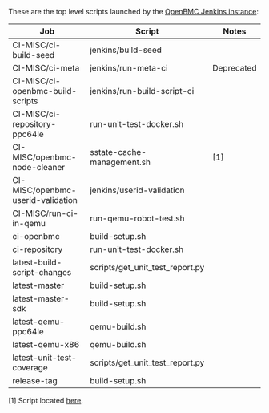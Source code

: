These are the top level scripts launched by the [OpenBMC Jenkins
instance](https://jenkins.openbmc.org):

| Job                               | Script                          | Notes      |
| --                                | --                              | --         |
| CI-MISC/ci-build-seed             | jenkins/build-seed              |            |
| CI-MISC/ci-meta                   | jenkins/run-meta-ci             | Deprecated |
| CI-MISC/ci-openbmc-build-scripts  | jenkins/run-build-script-ci     |            |
| CI-MISC/ci-repository-ppc64le     | run-unit-test-docker.sh         |            |
| CI-MISC/openbmc-node-cleaner      | sstate-cache-management.sh      | [1]        |
| CI-MISC/openbmc-userid-validation | jenkins/userid-validation       |            |
| CI-MISC/run-ci-in-qemu            | run-qemu-robot-test.sh          |            |
| ci-openbmc                        | build-setup.sh                  |            |
| ci-repository                     | run-unit-test-docker.sh         |            |
| latest-build-script-changes       | scripts/get_unit_test_report.py |            |
| latest-master                     | build-setup.sh                  |            |
| latest-master-sdk                 | build-setup.sh                  |            |
| latest-qemu-ppc64le               | qemu-build.sh                   |            |
| latest-qemu-x86                   | qemu-build.sh                   |            |
| latest-unit-test-coverage         | scripts/get_unit_test_report.py |            |
| release-tag                       | build-setup.sh                  |            |

[1] Script located
[here](https://github.com/openbmc/openbmc/blob/master/poky/scripts/sstate-cache-management.sh).
